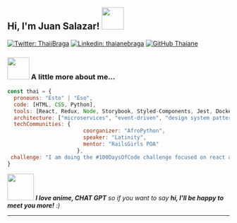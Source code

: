 <h2> Hi, I'm Juan Salazar! <img src="https://media.giphy.com/media/mGcNjsfWAjY5AEZNw6/giphy.gif" width="50"></h2>


[![Twitter: ThaiiBraga](https://img.shields.io/twitter/follow/ThaiiBraga?style=social)](https://twitter.com/ThaiiBraga)
[![Linkedin: thaianebraga](https://img.shields.io/badge/-thaianebraga-blue?style=flat-square&logo=Linkedin&logoColor=white&link=https://www.linkedin.com/in/thaianebraga/)](https://www.linkedin.com/in/thaianebraga/)
[![GitHub Thaiane](https://img.shields.io/github/followers/thaiane?label=follow&style=social)](https://github.com/Thaiane)


### <img src="https://media.giphy.com/media/VgCDAzcKvsR6OM0uWg/giphy.gif" width="50"> A little more about me...  

```javascript
const thai = {
  pronouns: "Esto" | "Eso",
  code: [HTML, CSS, Python],
  tools: [React, Redux, Node, Storybook, Styled-Components, Jest, Docker],
  architecture: ["microservices", "event-driven", "design system pattern"],
  techCommunities: {
                        coorganizer: "AfroPython",
                        speaker: "Latinity",
                        mentor: "RailsGirls POA"
                      },
 challenge: "I am doing the #100DaysOfCode challenge focused on react and typescript"
}
```

<img src="![meguminn](https://github.com/DarkNess274/DarkNess274/assets/158103742/95c432fe-f6b4-4140-a120-3aea95433d3f)" width="60"> <em><b>I love anime, CHAT GPT</b> so if you want to say <b>hi, I'll be happy to meet you more!</b> :)</em>

---

